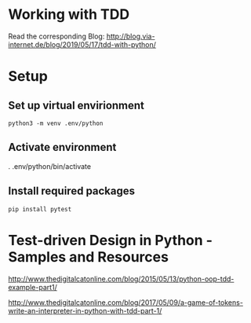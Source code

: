 # Working with TDD

Read the corresponding Blog: http://blog.via-internet.de/blog/2019/05/17/tdd-with-python/

# Setup

## Set up virtual envirionment

    python3 -m venv .env/python

## Activate environment

   . .env/python/bin/activate

## Install required packages

    pip install pytest

# Test-driven Design in Python - Samples and Resources

http://www.thedigitalcatonline.com/blog/2015/05/13/python-oop-tdd-example-part1/

http://www.thedigitalcatonline.com/blog/2017/05/09/a-game-of-tokens-write-an-interpreter-in-python-with-tdd-part-1/
